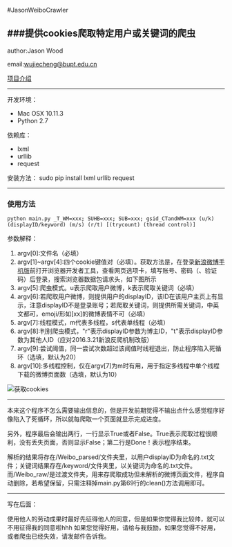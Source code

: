 #JasonWeiboCrawler

###提供cookies爬取特定用户或关键词的爬虫
-----------------
author:Jason Wood

email:wujiecheng@bupt.edu.cn

[项目介绍](http://blog.csdn.net/Jason2031/article/details/48698829)

------------------
开发环境：

* Mac OSX 10.11.3
* Python 2.7

依赖库：

* lxml
* urllib
* request

安装方法：
sudo pip install lxml urllib request

-----------------
### 使用方法
	python main.py _T_WM=xxx; SUHB=xxx; SUB=xxx; gsid_CTandWM=xxx (u/k) (displayID/keyword) (m/s) (r/t) [(trycount) (thread control)]

参数解释：

1. argv[0]:文件名（必填）
2. argv[1]~argv[4]:四个cookie键值对（必填）。获取方法是，在登录[新浪微博手机版](weibo.cn)前打开浏览器开发者工具，查看网页选项卡，填写账号、密码（、验证码）后登录，搜索浏览器数据包请求头，如下图所示
3. argv[5]:爬虫模式。u表示爬取用户微博，k表示爬取关键词（必填）
4. argv[6]:若爬取用户微博，则提供用户的displayID，该ID在该用户主页上有显示，注意displayID不是登录账号；若爬取关键词，则提供所需关键词，中英文都可，emoji/形如[xx]的微博表情不可（必填）
5. argv[7]:线程模式，m代表多线程，s代表单线程（必填）
6. argv[8]:判别爬虫模式，"r"表示displayID参数为博主ID，"t"表示displayID参数为其他人ID（应对2016.3.21新浪反爬机制改版）
6. argv[9]:尝试阈值，同一尝试次数超过该阈值时线程退出，防止程序陷入死循环（选填，默认为20）
7. argv[10]:多线程控制，仅在argv[7]为m时有用，用于指定多线程中单个线程下载的微博页面数（选填，默认为10）

![获取cookies](http://img.blog.csdn.net/20160311094731995)

----------------------
本来这个程序不怎么需要输出信息的，但是开发前期觉得不输出点什么感觉程序好像陷入了死循环，所以就每爬取一个页面就显示完成进度。

另外，程序最后会输出两行，一行显示True或者False。True表示爬取过程很顺利，没有丢失页面，否则显示False；第二行是Done！表示程序结束。

解析的结果将存在/Weibo_parsed/文件夹里，以用户displayID为命名的.txt文件；关键词结果存在/keyword/文件夹里，以关键词为命名的.txt文件。而/Weibo_raw/是过渡文件夹，用来存爬取成功但未解析的微博页面文件，程序自动删除，若希望保留，只需注释掉main.py第69行的clean()方法调用即可。

-------------------
写在后面：

使用他人的劳动成果时最好先征得他人的同意，但是如果你觉得我比较帅，就可以不用征得我的同意啦hhh
如果您觉得好用，请给与我鼓励，如果您觉得不好用，或者爬虫已经失效，请发邮件告诉我。
